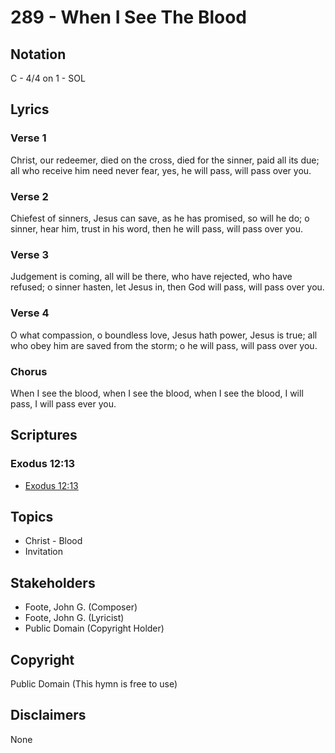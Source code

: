 # 289 - When I See The Blood

## Notation

C - 4/4 on 1 - SOL

## Lyrics

### Verse 1

Christ, our redeemer, died on the cross, died for the sinner, paid all its due; all who receive him need never fear, yes, he will pass, will pass over you.

### Verse 2

Chiefest of sinners, Jesus can save, as he has promised, so will he do; o sinner, hear him, trust in his word, then he will pass, will pass over you.

### Verse 3

Judgement is coming, all will be there, who have rejected, who have refused; o sinner hasten, let Jesus in, then God will pass, will pass over you.

### Verse 4

O what compassion, o boundless love, Jesus hath power, Jesus is true; all who obey him are saved from the storm; o he will pass, will pass over you.

### Chorus

When I see the blood, when I see the blood, when I see the blood, I will pass, I will pass ever you.


## Scriptures

### Exodus 12:13

- [Exodus 12:13](https://www.biblegateway.com/passage/?search=Exodus%2012%3A13)


## Topics

- Christ - Blood
- Invitation

## Stakeholders

- Foote, John G. (Composer)
- Foote, John G. (Lyricist)
- Public Domain (Copyright Holder)

## Copyright

Public Domain
(This hymn is free to use)

## Disclaimers

None

